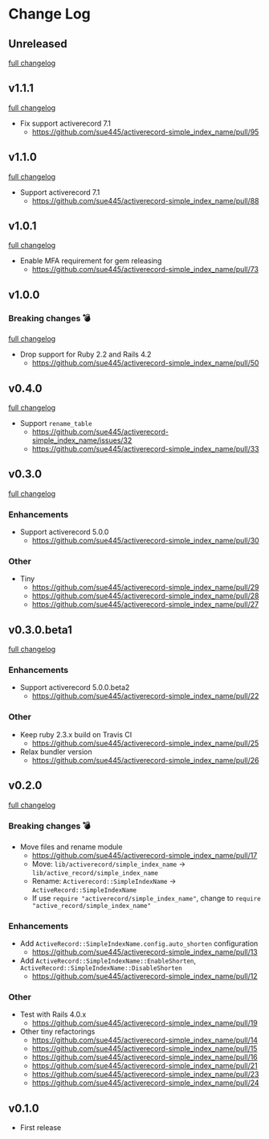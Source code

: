 # Change Log

## Unreleased
[full changelog](http://github.com/sue445/activerecord-simple_index_name/compare/v1.1.1...master)

## v1.1.1
[full changelog](http://github.com/sue445/activerecord-simple_index_name/compare/v1.1.0...v1.1.1)

* Fix support activerecord 7.1
  * https://github.com/sue445/activerecord-simple_index_name/pull/95

## v1.1.0
[full changelog](http://github.com/sue445/activerecord-simple_index_name/compare/v1.0.1...v1.1.0)

* Support activerecord 7.1
  * https://github.com/sue445/activerecord-simple_index_name/pull/88

## v1.0.1
[full changelog](http://github.com/sue445/activerecord-simple_index_name/compare/v1.0.0...v1.0.1)

* Enable MFA requirement for gem releasing
  * https://github.com/sue445/activerecord-simple_index_name/pull/73

## v1.0.0
### Breaking changes :bomb:
[full changelog](http://github.com/sue445/activerecord-simple_index_name/compare/v0.4.0...v1.0.0)

* Drop support for Ruby 2.2 and Rails 4.2
  * https://github.com/sue445/activerecord-simple_index_name/pull/50

## v0.4.0
[full changelog](http://github.com/sue445/activerecord-simple_index_name/compare/v0.3.0...v0.4.0)

* Support `rename_table`
  * https://github.com/sue445/activerecord-simple_index_name/issues/32
  * https://github.com/sue445/activerecord-simple_index_name/pull/33

## v0.3.0
[full changelog](http://github.com/sue445/activerecord-simple_index_name/compare/v0.3.0.beta1...v0.3.0)

### Enhancements
* Support activerecord 5.0.0
  * https://github.com/sue445/activerecord-simple_index_name/pull/30

### Other
* Tiny
  * https://github.com/sue445/activerecord-simple_index_name/pull/29
  * https://github.com/sue445/activerecord-simple_index_name/pull/28
  * https://github.com/sue445/activerecord-simple_index_name/pull/27

## v0.3.0.beta1
[full changelog](http://github.com/sue445/activerecord-simple_index_name/compare/v0.2.0...v0.3.0.beta1)

### Enhancements
* Support activerecord 5.0.0.beta2
  * https://github.com/sue445/activerecord-simple_index_name/pull/22

### Other
* Keep ruby 2.3.x build on Travis CI
  * https://github.com/sue445/activerecord-simple_index_name/pull/25
* Relax bundler version
  * https://github.com/sue445/activerecord-simple_index_name/pull/26

## v0.2.0
[full changelog](http://github.com/sue445/activerecord-simple_index_name/compare/v0.1.0...v0.2.0)

### Breaking changes :bomb:
* Move files and rename module
  * https://github.com/sue445/activerecord-simple_index_name/pull/17
  * Move: `lib/activerecord/simple_index_name` -> `lib/active_record/simple_index_name`
  * Rename: `Activerecord::SimpleIndexName` -> `ActiveRecord::SimpleIndexName`
  * If use `require "activerecord/simple_index_name"`, change to `require "active_record/simple_index_name"`

### Enhancements
* Add `ActiveRecord::SimpleIndexName.config.auto_shorten` configuration
  * https://github.com/sue445/activerecord-simple_index_name/pull/13
* Add `ActiveRecord::SimpleIndexName::EnableShorten`, `ActiveRecord::SimpleIndexName::DisableShorten`
  * https://github.com/sue445/activerecord-simple_index_name/pull/12

### Other
* Test with Rails 4.0.x
  * https://github.com/sue445/activerecord-simple_index_name/pull/19
* Other tiny refactorings
  * https://github.com/sue445/activerecord-simple_index_name/pull/14
  * https://github.com/sue445/activerecord-simple_index_name/pull/15
  * https://github.com/sue445/activerecord-simple_index_name/pull/16
  * https://github.com/sue445/activerecord-simple_index_name/pull/21
  * https://github.com/sue445/activerecord-simple_index_name/pull/23
  * https://github.com/sue445/activerecord-simple_index_name/pull/24

## v0.1.0
* First release
